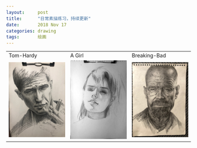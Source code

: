 ```yaml
---
layout:     post
title:      "日常素描练习，持续更新"
date:       2018 Nov 17
categories: drawing
tags:       绘画
---
```


<!--excerpt-->

<table>
<tr>

<td style="background: none; width: 33.33%"> Tom-Hardy </td>
<td style="background: none; width: 33.33%"> A Girl </td>
<td style="background: none; width: 33.33%"> Breaking-Bad </td>

</tr>

<tr>

<td style="background: none; width: 33.33%">
<a href="/post-res/drawing/2018-12-13-tom-hardy-smoking.jpg" target="_blank">
<img src="/post-res/drawing/2018-12-13-tom-hardy-smoking-small.jpg" />
</a>
</td>

<td style="background: none; width: 33.33%">
<a href="/post-res/drawing/2018-12-09-fashion-girl.jpg" target="_blank">
<img src="/post-res/drawing/2018-12-09-fashion-girl-small.jpg" />
</a>
</td>

<td style="background: none; width: 33.33%">
<a href="/post-res/breaking-bad/breaking-bad-2018-11-17-2.jpg" target="_blank">
<img src="/post-res/breaking-bad/breaking-bad-2018-11-17-2-small.jpg" />
</a>
</td>

</tr>
</table>

<!--more-->

